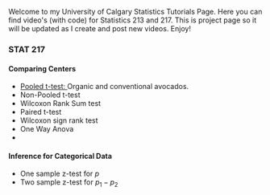 
Welcome to my University of Calgary Statistics Tutorials Page. Here you can find video's (with code) for Statistics 213 and 217. This is project page so it will be updated as I create and post new videos. Enjoy! 

### STAT 217
#### Comparing Centers
* <a href="https://merrickmath.github.io/MerrickMath.github.io-UofCStats/Pooled.html"> Pooled t-test: </a> Organic and conventional avocados. 
* Non-Pooled t-test 
* Wilcoxon Rank Sum test 
* Paired t-test
* Wilcoxon sign rank test
* One Way Anova 
* 

#### Inference for Categorical Data
* One sample z-test for $`p`$
* Two sample z-test for $`p_1-p_2`$






